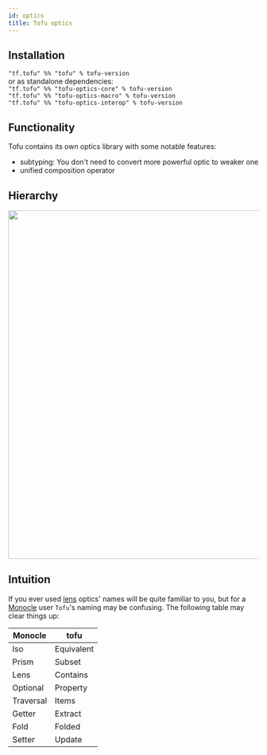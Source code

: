 ```yaml
---
id: optics
title: Tofu optics
---
```


## Installation
`"tf.tofu" %% "tofu" % tofu-version`  
or as standalone dependencies:   
`"tf.tofu" %% "tofu-optics-core" % tofu-version`  
`"tf.tofu" %% "tofu-optics-macro" % tofu-version`  
`"tf.tofu" %% "tofu-optics-interop" % tofu-version`  
 
## Functionality
Tofu contains its own optics library with some notable features:
- subtyping: You don't need to convert more powerful optic to weaker one
- unified composition operator

Hierarchy
---------

<img src="/docs_img/optics-hierarchy.png" height="700">

Intuition
---------

If you ever used [lens](https://github.com/ekmett/lens) optics' names will be quite familiar to you,
but for a [Monocle](https://github.com/julien-truffaut/Monocle) user `Tofu`'s naming may be confusing. The following table may clear things up:

| Monocle | tofu |
|---------|------|
| Iso | Equivalent |
| Prism | Subset |
| Lens | Contains |
| Optional | Property |
| Traversal | Items |
| Getter | Extract |
| Fold | Folded |
| Setter | Update |
